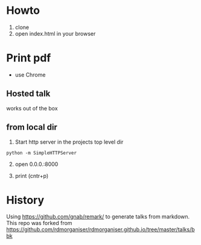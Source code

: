# Howto  
1. clone  
2. open index.html in your browser

# Print pdf 
* use Chrome 
## Hosted talk 
works out of the box 

## from local dir 
1. Start http server in the projects top level dir 
``` 
python -m SimpleHTTPServer 
```

2. open 0.0.0.:8000

3. print (cntr+p)

# History 

Using https://github.com/gnab/remark/ to generate talks from markdown. 
This repo was  forked  from
https://github.com/rdmorganiser/rdmorganiser.github.io/tree/master/talks/bbk
